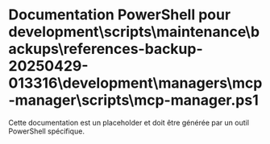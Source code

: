 # Documentation PowerShell pour development\scripts\maintenance\backups\references-backup-20250429-013316\development\managers\mcp-manager\scripts\mcp-manager.ps1

Cette documentation est un placeholder et doit être générée par un outil PowerShell spécifique.
